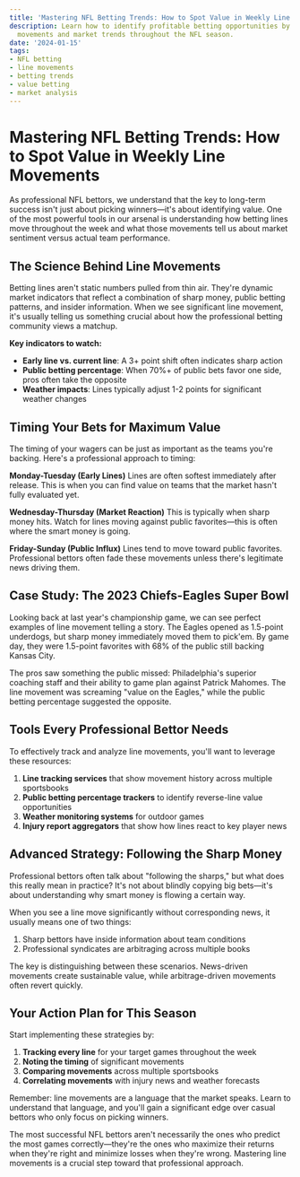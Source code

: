 ```yaml
---
title: 'Mastering NFL Betting Trends: How to Spot Value in Weekly Line Movements'
description: Learn how to identify profitable betting opportunities by analyzing line
  movements and market trends throughout the NFL season.
date: '2024-01-15'
tags:
- NFL betting
- line movements
- betting trends
- value betting
- market analysis
---
```


# Mastering NFL Betting Trends: How to Spot Value in Weekly Line Movements

As professional NFL bettors, we understand that the key to long-term success isn't just about picking winners—it's about identifying value. One of the most powerful tools in our arsenal is understanding how betting lines move throughout the week and what those movements tell us about market sentiment versus actual team performance.

## The Science Behind Line Movements

Betting lines aren't static numbers pulled from thin air. They're dynamic market indicators that reflect a combination of sharp money, public betting patterns, and insider information. When we see significant line movement, it's usually telling us something crucial about how the professional betting community views a matchup.

**Key indicators to watch:**
- **Early line vs. current line**: A 3+ point shift often indicates sharp action
- **Public betting percentage**: When 70%+ of public bets favor one side, pros often take the opposite
- **Weather impacts**: Lines typically adjust 1-2 points for significant weather changes

## Timing Your Bets for Maximum Value

The timing of your wagers can be just as important as the teams you're backing. Here's a professional approach to timing:

**Monday-Tuesday (Early Lines)**
Lines are often softest immediately after release. This is when you can find value on teams that the market hasn't fully evaluated yet.

**Wednesday-Thursday (Market Reaction)**
This is typically when sharp money hits. Watch for lines moving against public favorites—this is often where the smart money is going.

**Friday-Sunday (Public Influx)**
Lines tend to move toward public favorites. Professional bettors often fade these movements unless there's legitimate news driving them.

## Case Study: The 2023 Chiefs-Eagles Super Bowl

Looking back at last year's championship game, we can see perfect examples of line movement telling a story. The Eagles opened as 1.5-point underdogs, but sharp money immediately moved them to pick'em. By game day, they were 1.5-point favorites with 68% of the public still backing Kansas City.

The pros saw something the public missed: Philadelphia's superior coaching staff and their ability to game plan against Patrick Mahomes. The line movement was screaming "value on the Eagles," while the public betting percentage suggested the opposite.

## Tools Every Professional Bettor Needs

To effectively track and analyze line movements, you'll want to leverage these resources:

1. **Line tracking services** that show movement history across multiple sportsbooks
2. **Public betting percentage trackers** to identify reverse-line value opportunities
3. **Weather monitoring systems** for outdoor games
4. **Injury report aggregators** that show how lines react to key player news

## Advanced Strategy: Following the Sharp Money

Professional bettors often talk about "following the sharps," but what does this really mean in practice? It's not about blindly copying big bets—it's about understanding why smart money is flowing a certain way.

When you see a line move significantly without corresponding news, it usually means one of two things:
1. Sharp bettors have inside information about team conditions
2. Professional syndicates are arbitraging across multiple books

The key is distinguishing between these scenarios. News-driven movements create sustainable value, while arbitrage-driven movements often revert quickly.

## Your Action Plan for This Season

Start implementing these strategies by:

1. **Tracking every line** for your target games throughout the week
2. **Noting the timing** of significant movements
3. **Comparing movements** across multiple sportsbooks
4. **Correlating movements** with injury news and weather forecasts

Remember: line movements are a language that the market speaks. Learn to understand that language, and you'll gain a significant edge over casual bettors who only focus on picking winners.

The most successful NFL bettors aren't necessarily the ones who predict the most games correctly—they're the ones who maximize their returns when they're right and minimize losses when they're wrong. Mastering line movements is a crucial step toward that professional approach.
